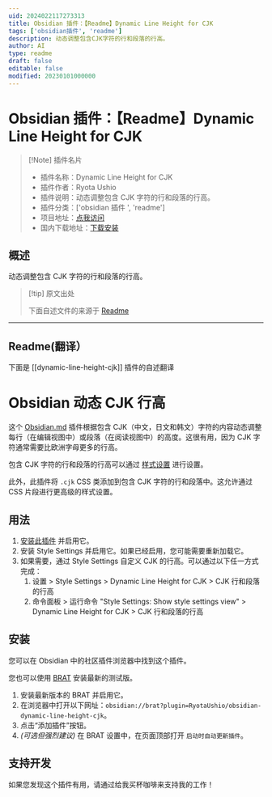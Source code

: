 ```yaml
---
uid: 2024022117273313
title: Obsidian 插件：【Readme】Dynamic Line Height for CJK
tags: ['obsidian插件', 'readme']
description: 动态调整包含CJK字符的行和段落的行高。
author: AI
type: readme
draft: false
editable: false
modified: 20230101000000
---
```


# Obsidian 插件：【Readme】Dynamic Line Height for CJK

> [!Note] 插件名片
> - 插件名称：Dynamic Line Height for CJK
> - 插件作者：Ryota Ushio
> - 插件说明：动态调整包含 CJK 字符的行和段落的行高。
> - 插件分类：['obsidian 插件 ', 'readme']
> - 项目地址：[点我访问](https://github.com/RyotaUshio/obsidian-dynamic-line-height-cjk)
> - 国内下载地址：[下载安装](https://pkmer.cn/products/plugin/pluginMarket/?dynamic-line-height-cjk)

## 概述

动态调整包含 CJK 字符的行和段落的行高。

> [!tip] 原文出处
>
>下面自述文件的来源于 [Readme](https://ghproxy.net/https://raw.githubusercontent.com/RyotaUshio/obsidian-dynamic-line-height-cjk/master/README.md)

---

## Readme(翻译）

下面是 [[dynamic-line-height-cjk]] 插件的自述翻译

# Obsidian 动态 CJK 行高

这个 [Obsidian.md](https://obsidian.md) 插件根据包含 CJK（中文，日文和韩文）字符的内容动态调整每行（在编辑视图中）或段落（在阅读视图中）的高度。这很有用，因为 CJK 字符通常需要比欧洲字母更多的行高。

包含 CJK 字符的行和段落的行高可以通过 [样式设置](https://github.com/mgmeyers/obsidian-style-settings) 进行设置。

此外，此插件将 `.cjk` CSS 类添加到包含 CJK 字符的行和段落中。这允许通过 CSS 片段进行更高级的样式设置。

## 用法

1. [安装此插件](#installation) 并启用它。
2. 安装 Style Settings 并启用它。如果已经启用，您可能需要重新加载它。
3. 如果需要，通过 Style Settings 自定义 CJK 的行高。可以通过以下任一方式完成：
    1. 设置 > Style Settings > Dynamic Line Height for CJK > CJK 行和段落的行高
    2. 命令面板 > 运行命令 "Style Settings: Show style settings view" > Dynamic Line Height for CJK > CJK 行和段落的行高

## 安装

您可以在 Obsidian 中的社区插件浏览器中找到这个插件。

您也可以使用 [BRAT](https://github.com/TfTHacker/obsidian42-brat) 安装最新的测试版。

1. 安装最新版本的 BRAT 并启用它。
2. 在浏览器中打开以下网址：`obsidian://brat?plugin=RyotaUshio/obsidian-dynamic-line-height-cjk`。
3. 点击“添加插件”按钮。
4. _(可选但强烈建议)_ 在 BRAT 设置中，在页面顶部打开 `启动时自动更新插件`。

## 支持开发

如果您发现这个插件有用，请通过给我买杯咖啡来支持我的工作！
